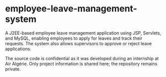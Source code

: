 # employee-leave-management-system
A J2EE-based employee leave management application using JSP, Servlets, and MySQL, enabling employees to apply for leaves and track their requests. The system also allows supervisors to approve or reject leave applications.

The source code is confidential as it was developed during an internship at Air Algérie. Only project information is shared here; the repository remains private.
